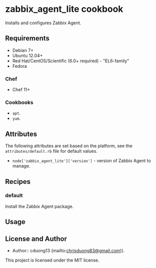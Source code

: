 # zabbix_agent_lite cookbook

Installs and configures Zabbix Agent.

## Requirements

- Debian 7+
- Ubuntu 12.04+
- Red Hat/CentOS/Scientific (6.0+ required) - "EL6-family"
- Fedora

### Chef

- Chef 11+

### Cookbooks

- `apt`.
- `yum`.

## Attributes

The following attributes are set based on the platform, see the `attributes/default.rb` file for default values.

- `node['zabbix_agent_lite']['version']` - version of Zabbix Agent to manage.

## Recipes

### default

Install the Zabbix Agent package.

## Usage

## License and Author

- Author:: cduong13 (mailto:chrisduong83@gmail.com)).

This project is licensed under the MIT license.
